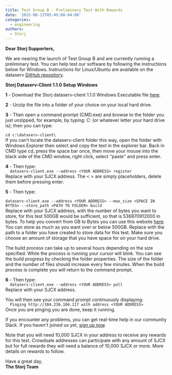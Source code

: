 ```yaml
---
title: Test Group B - Preliminary Test With Rewards
date: '2015-08-13T05:49:00-04:00'
categories:
  - engineering
authors:
  - Storj
---
```

**Dear Storj Supporters,**  
  
We are nearing the launch of Test Group B and are currently running a preliminary test. You can help test our software by following the instructions below for Windows. Instructions for Linux/Ubuntu are available on the dataserv [GitHub repository](https://github.com/Storj/dataserv-client).  


**Storj Dataserv-Client 1.1.0 Setup Windows**  
  
**1** \- Download the Storj dataserv-client 1.1.0 Windows Executable file [here](https://github.com/Storj/dataserv-client/releases/tag/v1.1.0).  
  
**2** \- Unzip the file into a folder of your choice on your local hard drive.  
  
**3** \- Then open a command prompt (CMD.exe) and browse to the folder you just unzipped, for example, by typing: C: (or whatever letter your hard drive is); then you can type:  
  
`cd c:\dataserv-client\  
`  
If you can’t locate the dataserv-client folder this way, open the folder with Windows Explorer then select and copy the text in the explorer bar. Back in CMD type cd, press the space bar once, then move your mouse into the black side of the CMD window, right click, select ‘’paste’’ and press enter.  
  
**4** \- Then type:  
`  
dataserv-client.exe --address <YOUR ADDRESS> register  
`  
Replace <YOUR ADDRESS> with your SJCX address. The < > are simply placeholders, delete them before pressing enter.  
  
**5** \- Then type:   

`dataserv-client.exe --address <YOUR ADDRESS> --max_size <SPACE IN BYTES> --store_path <PATH TO FOLDER> build  
`  
Replace <YOUR ADDRESS> with your SJCX address, <SPACE IN BYTES> with the number of bytes you want to store, for this test 500GB would be sufficient, so that is 536870912000 in bytes. To help you convert from GB to Bytes you can use this website [here](http://www.convertunits.com/from/GB/to/byte). You can store as much as you want over or below 500GB. Replace <PATH TO FOLDER> with the path to a folder you have created to store data for this test. Make sure you choose an amount of storage that you have space for on your hard drive.  
  
The build process can take up to several hours depending on the size specified. While the process is running your cursor will blink. You can see the build progress by checking the folder properties. The size of the folder and the number of files should increase every few minutes. When the build process is complete you will return to the command prompt.  
  
**6** \- Then type:  
`  
dataserv-client.exe --address <YOUR ADDRESS> poll  
`  
Replace <YOUR ADDRESS> with your SJCX address.  
  
You will then see your command prompt continuously displaying:  
`  
Pinging http://104.236.104.117 with address <YOUR ADDRESS>  
`  
Once you are pinging you are done, keep it running.  
  
If you encounter any problems, you can get real-time help in our community Slack. If you haven't joined us yet, [sign up now](http://slack.storj.io/).  
  
Note that you will need 10,000 SJCX in your address to receive any rewards for this test. Crowdsale addresses can participate with any amount of SJCX but for full rewards they will need a balance of 10,000 SJCX or more. More details on rewards to follow.  
  

Have a great day,  
**The Storj Team**
